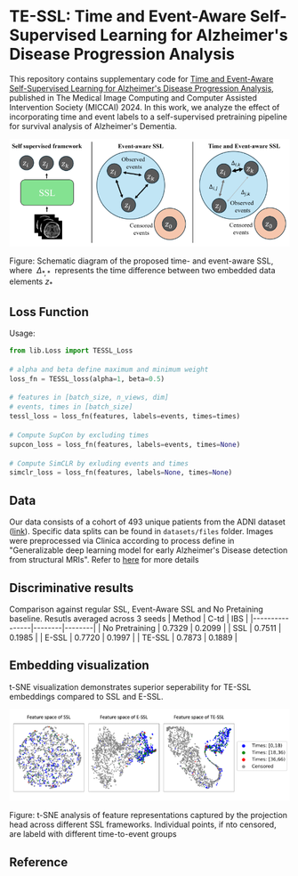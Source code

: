 # TE-SSL: Time and Event-Aware Self-Supervised Learning for Alzheimer's Disease Progression Analysis

This repository contains supplementary code for [Time and Event-Aware Self-Supervised Learning for Alzheimer's Disease Progression Analysis](), published in The Medical Image Computing and Computer Assisted Intervention Society (MICCAI) 2024. In this work, we analyze the effect of incorporating time and event labels to a self-supervised pretraining pipeline for survival analysis of Alzheimer's Dementia.

<p align="center">
  <img src="figures/tessl.png" width="700">
</p>

Figure: Schematic diagram of the proposed time- and event-aware SSL, where $~\Delta_{*, *}~$ represents the time difference between two embedded data elements $`z_*`$


## Loss Function

Usage:
```python
from lib.Loss import TESSL_Loss

# alpha and beta define maximum and minimum weight
loss_fn = TESSL_loss(alpha=1, beta=0.5)

# features in [batch_size, n_views, dim]
# events, times in [batch_size]
tessl_loss = loss_fn(features, labels=events, times=times)

# Compute SupCon by excluding times
supcon_loss = loss_fn(features, labels=events, times=None)

# Compute SimCLR by exluding events and times
simclr_loss = loss_fn(features, labels=None, times=None)
```

## Data

Our data consists of a cohort of 493 unique patients from the ADNI dataset ([link](https://adni.loni.usc.edu/)). Specific data splits can be found in `datasets/files` folder. Images were preprocessed via Clinica according to process define in "Generalizable deep learning model for early Alzheimer's Disease detection from structural MRIs". Refer to [here](https://github.com/NYUMedML/CNN_design_for_AD/tree/master) for more details


## Discriminative results

Comparison against regular SSL, Event-Aware SSL and No Pretaining baseline. Resutls averaged across 3 seeds
| Method         | C-td   | IBS    |
|----------------|--------|--------|
| No Pretraining | 0.7329 | 0.2099 |
| SSL            | 0.7511 | 0.1985 |
| E-SSL          | 0.7720 | 0.1997 |
| TE-SSL         | 0.7873 | 0.1889 |


## Embedding visualization

t-SNE visualization demonstrates superior seperability for TE-SSL embeddings compared to SSL and E-SSL.

<p align="center">
  <img src="figures/tsne.png" width="700">
</p>
Figure: t-SNE analysis of feature representations captured by the projection head across different SSL frameworks. Individual points, if nto censored, are labeld with different time-to-event groups

## Reference
